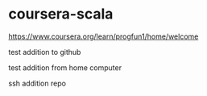 # coursera-scala

https://www.coursera.org/learn/progfun1/home/welcome

test addition to github

test addition from home computer

ssh addition repo

